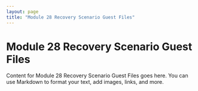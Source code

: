 ```yaml
---
layout: page
title: "Module 28 Recovery Scenario Guest Files"
---
```


# Module 28 Recovery Scenario Guest Files

Content for Module 28 Recovery Scenario Guest Files goes here. You can use Markdown to format your text, add images, links, and more.

